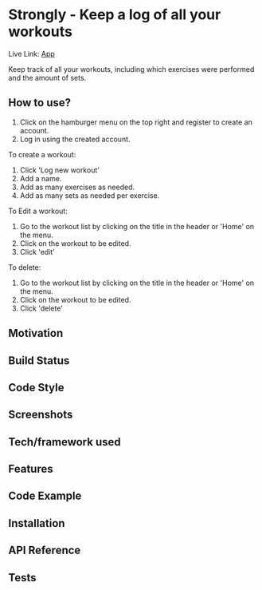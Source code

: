 # Strongly - Keep a log of all your workouts

Live Link: [App](https://build.caco0830.now.sh/) <br />

Keep track of all your workouts, including which exercises were performed and the amount of sets.

## How to use?
1. Click on the hamburger menu on the top right and register to create an account.
2. Log in using the created account.

To create a workout: <br />
1. Click 'Log new workout'
2. Add a name.
3. Add as many exercises as needed.
4. Add as many sets as needed per exercise.

To Edit a workout:
1. Go to the workout list by clicking on the title in the header or 'Home' on the menu.
2. Click on the workout to be edited.
3. Click 'edit'

To delete:
1. Go to the workout list by clicking on the title in the header or 'Home' on the menu.
2. Click on the workout to be edited.
3. Click 'delete'


## Motivation

## Build Status

## Code Style

## Screenshots

## Tech/framework used

## Features

## Code Example

## Installation

## API Reference

## Tests

